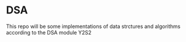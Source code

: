 # DSA

This repo will be some implementations of data strctures and algorithms according to the DSA module Y2S2
